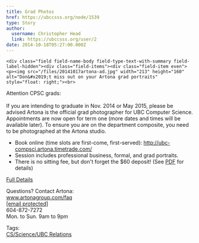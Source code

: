 ```yaml
---
title: Grad Photos 
href: https://ubccsss.org/node/1539
type: Story
author:
  username: Christopher Head
  link: https://ubccsss.org/user/2
date: 2014-10-18T05:27:00.000Z
---
```



    <div class="field field-name-body field-type-text-with-summary field-label-hidden"><div class="field-items"><div class="field-item even"><p><img src="/files/20141017artona-ad.jpg" width="213" height="160" alt="Don&#x2019;t miss out on your Artona grad portraits" style="float: right;"><br>
Attention CPSC grads:<br>
&#xA0;<br>
If you are intending to graduate in Nov. 2014 or May 2015, please be advised Artona is the official grad photographer for UBC Computer Science. Appointments are now open for term one (more dates and times will be available later). To ensure you are on the department composite, you need to be photographed at the Artona studio.</p>
<ul>
<li>Book online (time slots are first-come, first-served):&#xA0;<a href="http://ubc-compsci.artona.timetrade.com/">http://ubc-compsci.artona.timetrade.com/</a></li>
<li>Session includes professional business, formal, and grad portraits.</li>
<li>There is no sitting fee, but don&apos;t forget the $60 deposit! (See <a href="/files/20141017artona.pdf">PDF</a> for details)</li>
</ul>
<p><a href="/files/20141017artona.pdf">Full Details</a></p>
<p>Questions? Contact Artona:&#xA0;<br>
<a href="http://www.artonagroup.com/faq">www.artonagroup.com/faq</a><br>
<a href="/cdn-cgi/l/email-protection#12716160527360667d7c7375607d67623c717d7f"><span class="__cf_email__" data-cfemail="d7b4a4a597b6a5a3b8b9b6b0a5b8a2a7f9b4b8ba">[email&#xA0;protected]</span></a><br>
604-872-7272<br>
Mon. to Sun.&#xA0;9am to 9pm</p>
</div></div></div>    <footer>
    <div class="field field-name-field-tags field-type-taxonomy-term-reference field-label-above"><div class="field-label">Tags:&#xA0;</div><div class="field-items"><div class="field-item even"><a href="/taxonomy/term/1">CS/Science/UBC Relations</a></div></div></div>      </footer>
    
